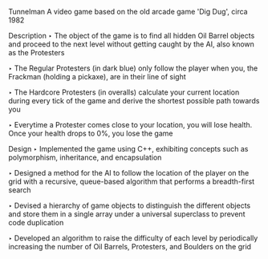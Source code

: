 Tunnelman
A video game based on the old arcade game 'Dig Dug', circa 1982

Description
‣ The object of the game is to find all hidden Oil Barrel objects and proceed to the next level without getting caught by the AI, also known as the Protesters 

‣ The Regular Protesters (in dark blue) only follow the player when you, the Frackman (holding a pickaxe), are in their line of sight 

‣ The Hardcore Protesters (in overalls) calculate your current location during every tick of the game and derive the shortest possible path towards you 

‣ Everytime a Protester comes close to your location, you will lose health. Once your health drops to 0%, you lose the game 

Design
‣ Implemented the game using C++, exhibiting concepts such as polymorphism, inheritance, and encapsulation 

‣ Designed a method for the AI to follow the location of the player on the grid with a recursive, queue-based algorithm that performs a breadth-first search 

‣ Devised a hierarchy of game objects to distinguish the different objects and store them in a single array under a universal superclass to prevent code duplication 

‣ Developed an algorithm to raise the difficulty of each level by periodically increasing the number of Oil Barrels, Protesters, and Boulders on the grid 
